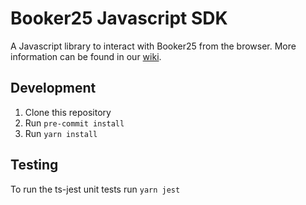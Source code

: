 # Booker25 Javascript SDK

A Javascript library to interact with Booker25 from the browser. More information can be found in our [wiki](https://github.com/booker25/js-sdk/wiki).

## Development

1. Clone this repository
2. Run `pre-commit install`
3. Run `yarn install`

## Testing

To run the ts-jest unit tests run `yarn jest`
